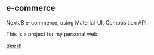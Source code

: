 ## e-commerce

NextJS e-commerce, using Material-UI, Composition API. 

This is a project for my personal web.

[See it!](https://joyfer-web.netlify.app/#/)

